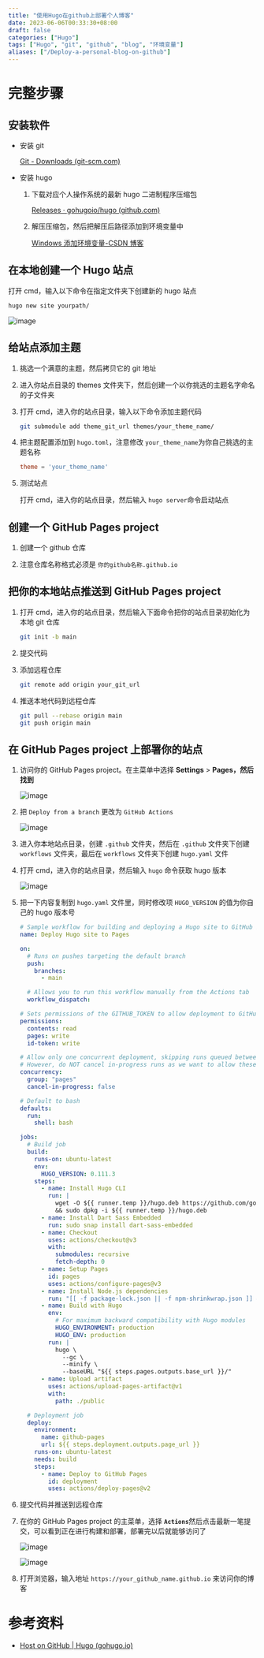 ```yaml
---
title: "使用Hugo在github上部署个人博客"
date: 2023-06-06T00:33:30+08:00
draft: false
categories: ["Hugo"]
tags: ["Hugo", "git", "github", "blog", "环境变量"]
aliases: ["/Deploy-a-personal-blog-on-github"]
---
```


# 完整步骤

## 安装软件

* 安装 git

    [Git - Downloads (git-scm.com)](https://git-scm.com/downloads)
* 安装 hugo

    1. 下载对应个人操作系统的最新 hugo 二进制程序压缩包

        [Releases · gohugoio/hugo (github.com)](https://github.com/gohugoio/hugo/releases)
    2. 解压压缩包，然后把解压后路径添加到环境变量中

        [Windows 添加环境变量-CSDN 博客](https://blog.csdn.net/xue_nuo/article/details/114793534)
## 在本地创建一个 Hugo 站点

打开 cmd，输入以下命令在指定文件夹下创建新的 hugo 站点

```bash
hugo new site yourpath/
```

​![image](assets/image-20230605144852-lmh0lrn.png)​

## 给站点添加主题

1. 挑选一个满意的主题，然后拷贝它的 git 地址

2. 进入你站点目录的 themes 文件夹下，然后创建一个以你挑选的主题名字命名的子文件夹

3. 打开 cmd，进入你的站点目录，输入以下命令添加主题代码

    ```bash
    git submodule add theme_git_url themes/your_theme_name/
    ```

4. 把主题配置添加到 `hugo.toml`​​，注意修改 `your_theme_name`​​为你自己挑选的主题名称

    ```toml
    theme = 'your_theme_name'
    ```

5. 测试站点

    打开 cmd，进入你的站点目录，然后输入 `hugo server`​​命令启动站点

## 创建一个 GitHub Pages project

1. 创建一个 github 仓库

2. 注意仓库名称格式必须是 `你的github名称.github.io`​​

## 把你的本地站点推送到 GitHub Pages project

1. 打开 cmd，进入你的站点目录，然后输入下面命令把你的站点目录初始化为本地 git 仓库

    ```bash
    git init -b main
    ```

2. 提交代码

3. 添加远程仓库

    ```bash
    git remote add origin your_git_url
    ```

4. 推送本地代码到远程仓库

    ```bash
    git pull --rebase origin main
    git push origin main
    ```

## 在 GitHub Pages project 上部署你的站点

1. 访问你的 GitHub Pages project。在主菜单中选择 **Settings** > **Pages，然后找到**

    ​![image](assets/image-20230605154104-tbsc9wh.png)​

2. 把 `Deploy from a branch`​ 更改为 `GitHub Actions`​

    ​![image](assets/image-20230605154143-e9k12z4.png)

3. 进入你本地站点目录，创建 `.github` ​文件夹，然后在 `.github` ​文件夹下创建 `workflows` ​文件夹，最后在 `workflows` ​文件夹下创建 `hugo.yaml` ​文件

4. 打开 cmd，进入你的站点目录，然后输入 `hugo`​ 命令获取 hugo 版本

    ​![image](assets/image-20230605154652-qikn3pq.png)​

5. 把一下内容复制到 `hugo.yaml` ​文件里，同时修改项 `HUGO_VERSION` ​的值为你自己的 hugo 版本号

    ```yaml
    # Sample workflow for building and deploying a Hugo site to GitHub Pages
    name: Deploy Hugo site to Pages

    on:
      # Runs on pushes targeting the default branch
      push:
        branches:
          - main

      # Allows you to run this workflow manually from the Actions tab
      workflow_dispatch:

    # Sets permissions of the GITHUB_TOKEN to allow deployment to GitHub Pages
    permissions:
      contents: read
      pages: write
      id-token: write

    # Allow only one concurrent deployment, skipping runs queued between the run in-progress and latest queued.
    # However, do NOT cancel in-progress runs as we want to allow these production deployments to complete.
    concurrency:
      group: "pages"
      cancel-in-progress: false

    # Default to bash
    defaults:
      run:
        shell: bash

    jobs:
      # Build job
      build:
        runs-on: ubuntu-latest
        env:
          HUGO_VERSION: 0.111.3
        steps:
          - name: Install Hugo CLI
            run: |
              wget -O ${{ runner.temp }}/hugo.deb https://github.com/gohugoio/hugo/releases/download/v${HUGO_VERSION}/hugo_extended_${HUGO_VERSION}_linux-amd64.deb \
              && sudo dpkg -i ${{ runner.temp }}/hugo.deb        
          - name: Install Dart Sass Embedded
            run: sudo snap install dart-sass-embedded
          - name: Checkout
            uses: actions/checkout@v3
            with:
              submodules: recursive
              fetch-depth: 0
          - name: Setup Pages
            id: pages
            uses: actions/configure-pages@v3
          - name: Install Node.js dependencies
            run: "[[ -f package-lock.json || -f npm-shrinkwrap.json ]] && npm ci || true"
          - name: Build with Hugo
            env:
              # For maximum backward compatibility with Hugo modules
              HUGO_ENVIRONMENT: production
              HUGO_ENV: production
            run: |
              hugo \
                --gc \
                --minify \
                --baseURL "${{ steps.pages.outputs.base_url }}/"        
          - name: Upload artifact
            uses: actions/upload-pages-artifact@v1
            with:
              path: ./public

      # Deployment job
      deploy:
        environment:
          name: github-pages
          url: ${{ steps.deployment.outputs.page_url }}
        runs-on: ubuntu-latest
        needs: build
        steps:
          - name: Deploy to GitHub Pages
            id: deployment
            uses: actions/deploy-pages@v2
    ```

6. 提交代码并推送到远程仓库

7. 在你的 GitHub Pages project 的主菜单，选择 **`Actions`** ​然后点击最新一笔提交，可以看到正在进行构建和部署，部署完以后就能够访问了

    ​![image](assets/image-20230605155245-dcciukf.png)​

    ​![image](assets/image-20230605155253-pz2eryb.png)​

8. 打开浏览器，输入地址 `https://your_github_name.github.io` ​来访问你的博客

# 参考资料

* [Host on GitHub | Hugo (gohugo.io)](https://gohugo.io/hosting-and-deployment/hosting-on-github/)